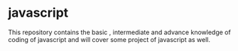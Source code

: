 # javascript
This repository contains the basic , intermediate and advance knowledge of coding of javascript and will cover some project of javascript as well.

